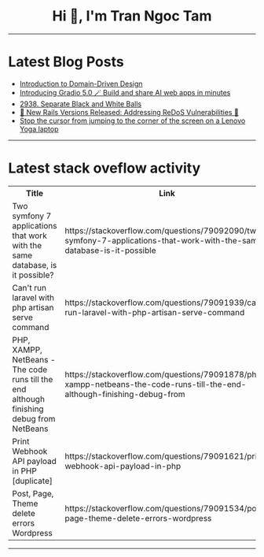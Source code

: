 <h1 align="center">Hi 👋, I'm Tran Ngoc Tam</h1>

---

# Latest Blog Posts 
<!-- BLOG-POST-LIST:START -->
- [Introduction to Domain-Driven Design](https://dev.to/kartikmehta8/introduction-to-domain-driven-design-25ef)
- [Introducing Gradio 5.0 🪄 Build and share AI web apps in minutes](https://dev.to/erhannah/introducing-gradio-50-build-and-share-ai-web-apps-in-minutes-21bk)
- [2938. Separate Black and White Balls](https://dev.to/mdarifulhaque/2938-separate-black-and-white-balls-4052)
- [🚨 New Rails Versions Released: Addressing ReDoS Vulnerabilities 🚨](https://dev.to/shahzaib/new-rails-versions-released-addressing-redos-vulnerabilities-28o9)
- [Stop the cursor from jumping to the corner of the screen on a Lenovo Yoga laptop](https://dev.to/tylerlwsmith/stop-the-cursor-from-jumping-to-the-corner-of-the-screen-on-a-lenovo-yoga-laptop-2mj4)
<!-- BLOG-POST-LIST:END -->

---

# Latest stack oveflow activity
<table>
  <tr><th>Title</th><th>Link</th></tr>
  <!-- STACKOVERFLOW:START --><tr><td>Two symfony 7 applications that work with the same database, is it possible?</td><td>https://stackoverflow.com/questions/79092090/two-symfony-7-applications-that-work-with-the-same-database-is-it-possible</td></tr><tr><td>Can&#39;t run laravel with php artisan serve command</td><td>https://stackoverflow.com/questions/79091939/cant-run-laravel-with-php-artisan-serve-command</td></tr><tr><td>PHP, XAMPP, NetBeans - The code runs till the end although finishing debug from NetBeans</td><td>https://stackoverflow.com/questions/79091878/php-xampp-netbeans-the-code-runs-till-the-end-although-finishing-debug-from</td></tr><tr><td>Print Webhook API payload in PHP [duplicate]</td><td>https://stackoverflow.com/questions/79091621/print-webhook-api-payload-in-php</td></tr><tr><td>Post, Page, Theme delete errors Wordpress</td><td>https://stackoverflow.com/questions/79091534/post-page-theme-delete-errors-wordpress</td></tr><!-- STACKOVERFLOW:END -->
</table>

---


